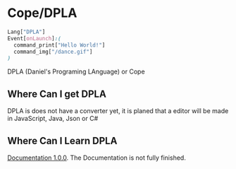 # Cope/DPLA
```css
Lang["DPLA"]
Event[onLaunch]:(
  command_print["Hello World!"]
  command_img["/dance.gif"]
)
```
DPLA (Daniel's Programing LAnguage) or Cope

## Where Can I get DPLA
DPLA is does not have a converter yet, it is planed that a editor will be made in JavaScript, Java, Json or C#

## Where Can I Learn DPLA 
[Documentation 1.0.0](https://github.com/DPLA-S/Cope-DPLA/blob/master/DPLA.pdf). The Documentation is not fully finished.
